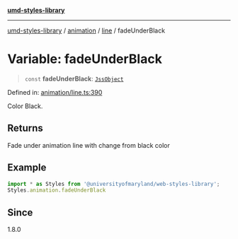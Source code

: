 [**umd-styles-library**](../../../../README.md)

***

[umd-styles-library](../../../../modules.md) / [animation](../../../README.md) / [line](../README.md) / fadeUnderBlack

# Variable: fadeUnderBlack

> `const` **fadeUnderBlack**: [`JssObject`](../../../../utilities/namespaces/transform/type-aliases/JssObject.md)

Defined in: [animation/line.ts:390](https://github.com/UMD-Digital/design-system/blob/8021d9898368f604bce452fe4dde6fae3a0578fd/packages/styles/source/animation/line.ts#L390)

Color Black.

## Returns

Fade under animation line with change from black color

## Example

```typescript
import * as Styles from '@universityofmaryland/web-styles-library';
Styles.animation.fadeUnderBlack
```

## Since

1.8.0
